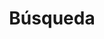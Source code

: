---
title: "Búsqueda" # in any language you want
layout: "search" # is necessary
searchHidden: true
description: "Buscar a través de páginas TLDR"
placeholder: "Busca aquí"
---